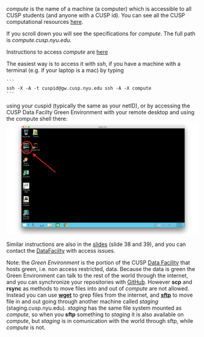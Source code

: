 
_compute_  is the name of a machine (a computer) which is accessible to all CUSP students (and anyone with a CUSP id). 
You can see all the CUSP computational resources [here](https://datahub.cusp.nyu.edu/computing.html#computing_resources).

If you scroll down you will see the specifications for _compute_. The full path is _compute.cusp.nyu.edu_.

Instructions to access _compute_ are [here](https://datahub.cusp.nyu.edu/computing.html#accessing_the_workspace)

The easiest way is to access it with _ssh_, if you have a machine with a terminal (e.g. if your laptop is a mac) by typing

    ```
    ssh -X -A -t cuspid@gw.cusp.nyu.edu ssh -A -X compute
    ```
    
using your cuspid (typically the same as your netID), or by accessing the CUSP Data Facilty Green Environment with your remote desktop and using the compute shell there:
![](ScreenShots/computeShell.png)

Similar instructions are also in the [slides](https://github.com/fedhere/UInotebooks/tree/master/slides) (slide 38 and 39), and you can contact the [DataFacilty](https://datahub.cusp.nyu.edu/services.html) with access issues.

Note: the _Green Environment_ is the portion of the CUSP [Data Facility](https://datahub.cusp.nyu.edu/) that hosts green, i.e. non access restricted, data. Because the data is green the Green Environment can talk to the rest of the world through the internet, and you can synchronize your repositories with [GitHub](http://www.github.com). However __scp__ and __rsync__ as methods to move files into and out of _compute_ are not allowed. Instead you can use [__wget__](https://www.gnu.org/software/wget/manual/wget.html) to grep files from the internet, and [__sftp__](https://www.digitalocean.com/community/tutorials/how-to-use-sftp-to-securely-transfer-files-with-a-remote-server) to move file in and out going through another machine called _staging_  (staging.cusp.nyu.edu). _staging_ has the same file system mounted as _compute_, so when you __sftp__ something to _staging_ it is also available on _compute_, but _staging_ is in comunication with the world through sftp, while _compute_ is not.

